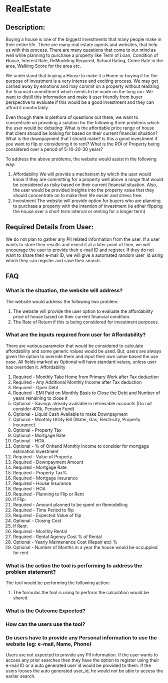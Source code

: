 # RealEstate

## Description:
Buying a house is one of the biggest investments that many people make in their entire life. There are many real estate agents and websites, that help us with this process. There are many questions that come to our mind as well while planning to purchase a property like Term of Loan, Condition of House, Interest Rate, ReModeling Required, School Rating, Crime Rate in the area, Walking Score for the area etc.

We understand that buying a House to make it a Home or buying it for the purpose of investment is a very intense and exciting process. We may get carried away by emotions and may commit on a property without realizing the financial committment which needs to be made on the long run. We want to distill this information and make it user friendly from buyer perspective to evaluate if this would be a good investment and they can afford it comfortably.

Even though there is plethora of questions out there, we want to concentrate on providing a solution for the following three problems which the user would be debating:
What is the affordable price range of house that client should be looking for based on their current financial situation?
What is the downpayment that I should make?
Is this a good investment if you want to flip or considering it to rent?
What is the ROI of Property being considered over a period of 5-10-20-30 years?

To address the above problems, the website would assist in the following way:
1. Affordability
We will provide a mechanism by which the user would know if they are committing for a property well above a range that would be considered as risky based on their current financial situation. Also, the user would be provided insights into the property value that they should concentrate on to make their life easier and stress free.
2. Investment
The website will provide option for buyers who are planning to purchase a property with the intention of investment (ie either flipping the house over a short term interval or renting for a longer term)

## Required Details from User:
We do not plan to gather any PII related information from the user. If a user wants to store their results and revisit it at a later point of time, we will encourage the user to provide their e-mail ID and register. If they do not want to share their e-mail ID, we will give a automated random user_id using which they can register and save their search.

## FAQ
### What is the situation, the website will address?
The website would address the following two problem:
1. The website will provide the user option to evaluate the affordability price of house based on their current financial condition.
2. The Rate of Return if this is being considered for investment purposes.

### What are the inputs required from user for Affordability?
There are various parameter that would be considered to calculate affordability and some generic values would be used. But, users are always given the option to 
override them and input their own value based the use case. All fields marked as Optional will have standard values, unless user has overriden it.
Affordability
1. Required - Monthly Take Home from Primary Work after Tax deduction
2. Required - Any Additional Monthly Income after Tax deduction
3. Required - Open Debt
5. Required - EMI Paid on Monthly Basis to Close the Debt and Number of years remaining to close it
6. Optional - Savings already available in retrievable accounts (Do not consider 401k, Pension Fund)
7. Optional - Liquid Cash Available to make Downpayment
8. Optional - Monthly Utility Bill (Water, Gas, Electricity, Property Insurance)
9. Optional - Property Tax
10. Optional - Mortgage Rate
11. Optional - HOA
12. Optional - % of Onhand Monthly income to consider for mortgage estimation
Investment
1. Required - Value of Property
2. Required - Downpayment Amount
3. Required - Mortgage Rate
4. Required - Property Tax%
5. Required - Mortgage Insurance
6. Required - House Insurance
7. Required - HOA
8. Required - Planning to Flip or Rent
9. If Flip:
10. Required - Amount planned to be spent on Remodelling
11. Required - Time Period to flip
12. Required - Expected Value of flip
13. Optional - Closing Cost
14. If Rent:
15. Required - Monthly Rental
16. Required - Rental Agency Cost % of Rental
17. Optional - Yearly Maintenance Cost (Repair etc) %
18. Optional - Number of Months in a year the house would be occuppied for rent

### What is the action the tool is performing to address the problem statement?
The tool would be performing the following action:
1. The formulas the tool is using to perform the calculation would be shared.

### What is the Outcome Expected?

### How can the users use the tool?

### Do users have to provide any Personal information to use the website (eg: e-mail, Name, Phone)
Users are not expected to provide any PII information. If the user wants to access any prior searches then they have the option to register using their e-mail ID or a auto generated user id would be provided to them. If the users looses the auto generated user_id, he would not be able to access the earlier search.
